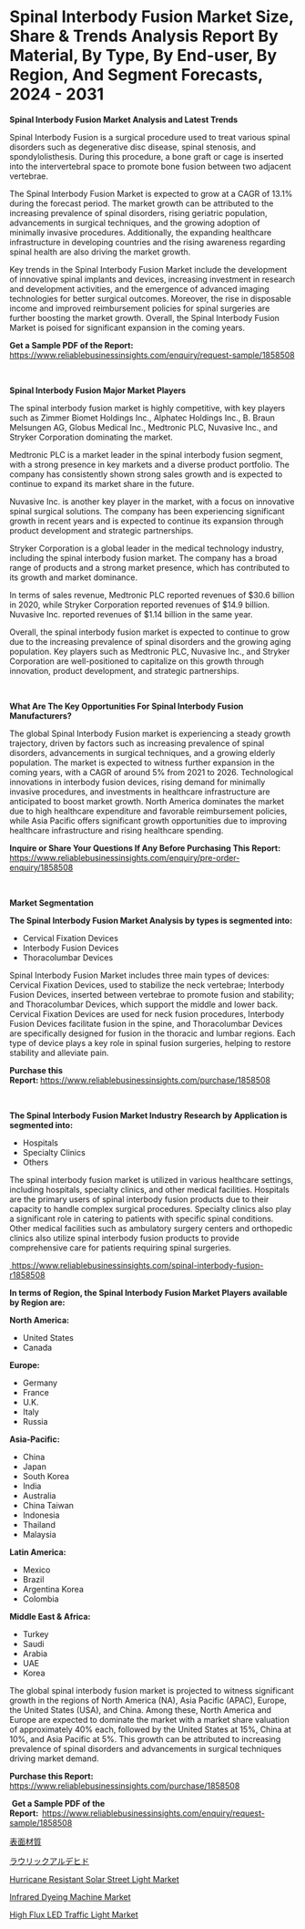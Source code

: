 <p><h1>Spinal Interbody Fusion Market Size, Share & Trends Analysis Report By Material, By Type, By End-user, By Region, And Segment Forecasts, 2024 - 2031</h1></p><p><strong>Spinal Interbody Fusion Market Analysis and Latest Trends</strong></p>
<p><p>Spinal Interbody Fusion is a surgical procedure used to treat various spinal disorders such as degenerative disc disease, spinal stenosis, and spondylolisthesis. During this procedure, a bone graft or cage is inserted into the intervertebral space to promote bone fusion between two adjacent vertebrae.</p><p>The Spinal Interbody Fusion Market is expected to grow at a CAGR of 13.1% during the forecast period. The market growth can be attributed to the increasing prevalence of spinal disorders, rising geriatric population, advancements in surgical techniques, and the growing adoption of minimally invasive procedures. Additionally, the expanding healthcare infrastructure in developing countries and the rising awareness regarding spinal health are also driving the market growth.</p><p>Key trends in the Spinal Interbody Fusion Market include the development of innovative spinal implants and devices, increasing investment in research and development activities, and the emergence of advanced imaging technologies for better surgical outcomes. Moreover, the rise in disposable income and improved reimbursement policies for spinal surgeries are further boosting the market growth. Overall, the Spinal Interbody Fusion Market is poised for significant expansion in the coming years.</p></p>
<p><strong>Get a Sample PDF of the Report:&nbsp;</strong> <a href="https://www.reliablebusinessinsights.com/enquiry/request-sample/1858508">https://www.reliablebusinessinsights.com/enquiry/request-sample/1858508</a></p>
<p>&nbsp;</p>
<p><strong>Spinal Interbody Fusion Major Market Players</strong></p>
<p><p>The spinal interbody fusion market is highly competitive, with key players such as Zimmer Biomet Holdings Inc., Alphatec Holdings Inc., B. Braun Melsungen AG, Globus Medical Inc., Medtronic PLC, Nuvasive Inc., and Stryker Corporation dominating the market.</p><p>Medtronic PLC is a market leader in the spinal interbody fusion segment, with a strong presence in key markets and a diverse product portfolio. The company has consistently shown strong sales growth and is expected to continue to expand its market share in the future.</p><p>Nuvasive Inc. is another key player in the market, with a focus on innovative spinal surgical solutions. The company has been experiencing significant growth in recent years and is expected to continue its expansion through product development and strategic partnerships.</p><p>Stryker Corporation is a global leader in the medical technology industry, including the spinal interbody fusion market. The company has a broad range of products and a strong market presence, which has contributed to its growth and market dominance.</p><p>In terms of sales revenue, Medtronic PLC reported revenues of $30.6 billion in 2020, while Stryker Corporation reported revenues of $14.9 billion. Nuvasive Inc. reported revenues of $1.14 billion in the same year.</p><p>Overall, the spinal interbody fusion market is expected to continue to grow due to the increasing prevalence of spinal disorders and the growing aging population. Key players such as Medtronic PLC, Nuvasive Inc., and Stryker Corporation are well-positioned to capitalize on this growth through innovation, product development, and strategic partnerships.</p></p>
<p>&nbsp;</p>
<p><strong>What Are The Key Opportunities For Spinal Interbody Fusion Manufacturers?</strong></p>
<p><p>The global Spinal Interbody Fusion market is experiencing a steady growth trajectory, driven by factors such as increasing prevalence of spinal disorders, advancements in surgical techniques, and a growing elderly population. The market is expected to witness further expansion in the coming years, with a CAGR of around 5% from 2021 to 2026. Technological innovations in interbody fusion devices, rising demand for minimally invasive procedures, and investments in healthcare infrastructure are anticipated to boost market growth. North America dominates the market due to high healthcare expenditure and favorable reimbursement policies, while Asia Pacific offers significant growth opportunities due to improving healthcare infrastructure and rising healthcare spending.</p></p>
<p><strong>Inquire or Share Your Questions If Any Before Purchasing This Report:</strong> <a href="https://www.reliablebusinessinsights.com/enquiry/pre-order-enquiry/1858508">https://www.reliablebusinessinsights.com/enquiry/pre-order-enquiry/1858508</a></p>
<p>&nbsp;</p>
<p><strong>Market Segmentation</strong></p>
<p><strong>The Spinal Interbody Fusion Market Analysis by types is segmented into:</strong></p>
<p><ul><li>Cervical Fixation Devices</li><li>Interbody Fusion Devices</li><li>Thoracolumbar Devices</li></ul></p>
<p><p>Spinal Interbody Fusion Market includes three main types of devices: Cervical Fixation Devices, used to stabilize the neck vertebrae; Interbody Fusion Devices, inserted between vertebrae to promote fusion and stability; and Thoracolumbar Devices, which support the middle and lower back. Cervical Fixation Devices are used for neck fusion procedures, Interbody Fusion Devices facilitate fusion in the spine, and Thoracolumbar Devices are specifically designed for fusion in the thoracic and lumbar regions. Each type of device plays a key role in spinal fusion surgeries, helping to restore stability and alleviate pain.</p></p>
<p><strong>Purchase this Report:&nbsp;</strong><a href="https://www.reliablebusinessinsights.com/purchase/1858508">https://www.reliablebusinessinsights.com/purchase/1858508</a></p>
<p>&nbsp;</p>
<p><strong>The Spinal Interbody Fusion Market Industry Research by Application is segmented into:</strong></p>
<p><ul><li>Hospitals</li><li>Specialty Clinics</li><li>Others</li></ul></p>
<p><p>The spinal interbody fusion market is utilized in various healthcare settings, including hospitals, specialty clinics, and other medical facilities. Hospitals are the primary users of spinal interbody fusion products due to their capacity to handle complex surgical procedures. Specialty clinics also play a significant role in catering to patients with specific spinal conditions. Other medical facilities such as ambulatory surgery centers and orthopedic clinics also utilize spinal interbody fusion products to provide comprehensive care for patients requiring spinal surgeries.</p></p>
<p><a href="https://www.reliablebusinessinsights.com/spinal-interbody-fusion-r1858508">&nbsp;https://www.reliablebusinessinsights.com/spinal-interbody-fusion-r1858508</a></p>
<p><strong>In terms of Region, the Spinal Interbody Fusion Market Players available by Region are:</strong></p>
<p>
    <p> <strong> North America: </strong>
        <ul>
            <li>United States</li>
            <li>Canada</li>
        </ul>
        </p> 
    <p> <strong> Europe: </strong>
        <ul>
            <li>Germany</li>
            <li>France</li>
            <li>U.K.</li>
            <li>Italy</li>
            <li>Russia</li>
        </ul>
        </p> 
    <p> <strong> Asia-Pacific: </strong>
        <ul>
            <li>China</li>
            <li>Japan</li>
            <li>South Korea</li>
            <li>India</li>
            <li>Australia</li>
            <li>China Taiwan</li>
            <li>Indonesia</li>
            <li>Thailand</li>
            <li>Malaysia</li>
        </ul>
        </p> 
    <p> <strong> Latin America: </strong>
        <ul>
            <li>Mexico</li>
            <li>Brazil</li>
            <li>Argentina Korea</li>
            <li>Colombia</li>
        </ul>
        </p> 
    <p> <strong> Middle East & Africa: </strong>
        <ul>
            <li>Turkey</li>
            <li>Saudi</li>
            <li>Arabia</li>
            <li>UAE</li>
            <li>Korea</li>
        </ul>
    </p>
    </p>
<p><p>The global spinal interbody fusion market is projected to witness significant growth in the regions of North America (NA), Asia Pacific (APAC), Europe, the United States (USA), and China. Among these, North America and Europe are expected to dominate the market with a market share valuation of approximately 40% each, followed by the United States at 15%, China at 10%, and Asia Pacific at 5%. This growth can be attributed to increasing prevalence of spinal disorders and advancements in surgical techniques driving market demand.</p></p>
<p><strong>Purchase this Report: </strong><a href="https://www.reliablebusinessinsights.com/purchase/1858508">https://www.reliablebusinessinsights.com/purchase/1858508</a></p>
<p>&nbsp;<strong>Get a Sample PDF of the Report:&nbsp;&nbsp;</strong><a href="https://www.reliablebusinessinsights.com/enquiry/request-sample/1858508">https://www.reliablebusinessinsights.com/enquiry/request-sample/1858508</a></p>
<p><strong></strong></p>
<p><p><a href="https://github.com/charm854/Market-Research-Report-List-2/blob/main/8486751168753.md">表面材質</a></p><p><a href="https://github.com/MacyOrn/Market-Research-Report-List-1/blob/main/1397016168754.md">ラウリックアルデヒド</a></p><p><a href="https://github.com/Valeridd446677/Market-Research-Report-List-1/blob/main/hurricane-resistant-solar-street-light-market.md">Hurricane Resistant Solar Street Light Market</a></p><p><a href="https://issuu.com/reportprime-2/docs/infrared-dyeing-machine-market-size-2030.pptx">Infrared Dyeing Machine Market</a></p><p><a href="https://github.com/bushilahore52/Market-Research-Report-List-1/blob/main/high-flux-led-traffic-light-market.md">High Flux LED Traffic Light Market</a></p></p>